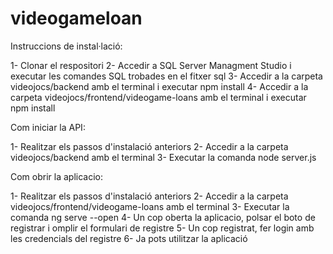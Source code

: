 # videogameloan

Instruccions de instal·lació:

1- Clonar el respositori 
2- Accedir a SQL Server Managment Studio i executar les comandes SQL trobades en el fitxer sql
3- Accedir a la carpeta videojocs/backend amb el terminal  i executar npm install
4- Accedir a la carpeta videojocs/frontend/videogame-loans amb el terminal i executar npm install

Com iniciar la API:

1- Realitzar els passos d'instalació anteriors
2- Accedir a la carpeta videojocs/backend amb el terminal
3- Executar la comanda node server.js 

Com obrir la aplicacio:

1- Realitzar els passos d'instalació anteriors
2- Accedir a la carpeta videojocs/frontend/videogame-loans amb el terminal
3- Executar la comanda ng serve --open
4- Un cop oberta la aplicacio, polsar el boto de registrar i omplir el formulari de registre
5- Un cop registrat, fer login amb les credencials del registre 
6- Ja pots utilitzar la aplicació
